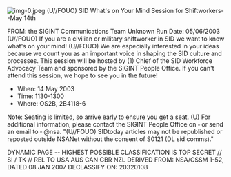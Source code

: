 ![img-0.jpeg](img-0.jpeg)
(U//FOUO) SID What's on Your Mind Session for Shiftworkers--May 14th

FROM: the SIGINT Communications Team
Unknown
Run Date: 05/06/2003
(U//FOUO) If you are a civilian or military shiftworker in SID we want to know what's on your mind!
(U//FOUO) We are especially interested in your ideas because we count you as an important voice in shaping the SID culture and processes. This session will be hosted by
(1) Chief of the SID Workforce Advocacy Team and sponsored by the SIGINT People Office. If you can't attend this session, we hope to see you in the future!

- When: 14 May 2003
- Time: 1130-1300
- Where: OS2B, 2B4118-6

Note: Seating is limited, so arrive early to ensure you get a seat.
(U) For additional information, please contact the SIGINT People Office on $\square$ or send an email to $\square$ @nsa.
"(U//FOUO) SIDtoday articles may not be republished or reposted outside NSANet without the consent of S0121 (DL sid comms)."

DYNAMIC PAGE -- HIGHEST POSSIBLE CLASSIFICATION IS TOP SECRET // SI / TK // REL TO USA AUS CAN GBR NZL DERIVED FROM: NSA/CSSM 1-52, DATED 08 JAN 2007 DECLASSIFY ON: 20320108
